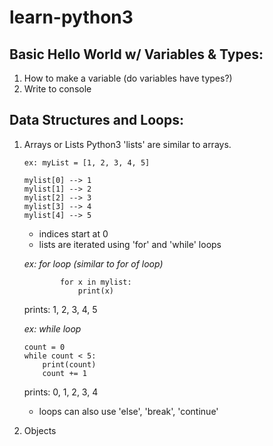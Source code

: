 # learn-python3
## Basic Hello World w/ Variables & Types:
1. How to make a variable (do variables have types?)
1. Write to console

## Data Structures and Loops:
1. Arrays or Lists
    Python3 'lists' are similar to arrays.
    ```
    ex: myList = [1, 2, 3, 4, 5]
    
    mylist[0] --> 1
    mylist[1] --> 2
    mylist[2] --> 3
    mylist[3] --> 4
    mylist[4] --> 5
    ```
    - indices start at 0
    - lists are iterated using 'for' and 'while' loops
    
    *ex: for loop (similar to for of loop)*
    ```
            for x in mylist:
                print(x)
    ```
    prints: 1, 2, 3, 4, 5

    *ex: while loop*
    ```
    count = 0
    while count < 5:
        print(count)
        count += 1
    ```
    prints: 0, 1, 2, 3, 4

    - loops can also use 'else', 'break', 'continue'
1. Objects